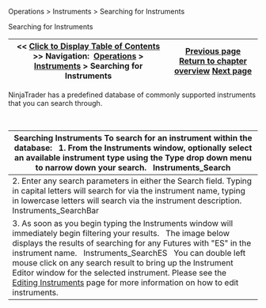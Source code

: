 ﻿


Operations \> Instruments \> Searching for Instruments






















Searching for Instruments







| \<\< [Click to Display Table of Contents](searching_for_instruments.md) \>\> **Navigation:**     [Operations](operations-1.md) \> [Instruments](instruments-1.md) \> Searching for Instruments | [Previous page](instrument-types-1.md) [Return to chapter overview](instruments-1.md) [Next page](manage_database-1.md) |
| --- | --- |











NinjaTrader has a predefined database of commonly supported instruments that you can search through. 


 




| Searching Instruments To search for an instrument within the database:   1\. From the Instruments window, optionally select an available instrument type using the Type drop down menu to narrow down your search.   Instruments_Search |
| --- |
| 2\. Enter any search parameters in either the Search field. Typing in capital letters will search for via the instrument name, typing in lowercase letters will search via the instrument description.   Instruments_SearchBar |
| 3\. As soon as you begin typing the Instruments window will immediately begin filtering your results.   The image below displays the results of searching for any Futures with "ES" in the instrument name.    Instruments_SearchES   You can double left mouse click on any search result to bring up the Instrument Editor window for the selected instrument. Please see the [Editing Instruments](editing_instruments-1.md) page for more information on how to edit instruments. |









